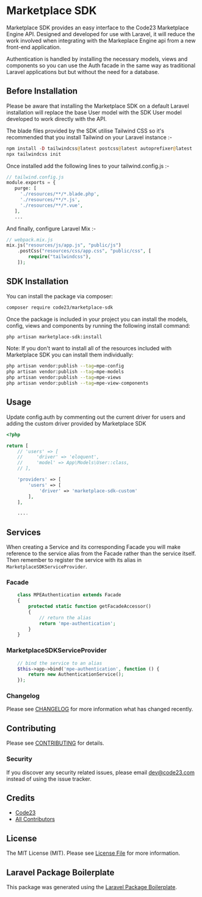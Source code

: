 # Marketplace SDK

Marketplace SDK provides an easy interface to the Code23 Marketplace Engine API.  Designed and developed for use with Laravel, it will reduce the 
work involved when integrating with the Markeplace Engine api from a new front-end application.

Authentication is handled by installing the necessary models, views and components so you can use the Auth facade in the same way as traditional
Laravel applications but but without the need for a database.

## Before Installation

Please be aware that installing the Marketplace SDK on a default Laravel installation will replace the base User model with the SDK User model 
developed to work directly with the API. 

The blade files provided by the SDK utilise Tailwind CSS so it's recommended that you install Tailwind on your Laravel instance :-
```php
npm install -D tailwindcss@latest postcss@latest autoprefixer@latest
npx tailwindcss init
```

Once installed add the following lines to your tailwind.config.js :-
```php
// tailwind.config.js
module.exports = {
   purge: [
     './resources/**/*.blade.php',
     './resources/**/*.js',
     './resources/**/*.vue',
   ],
   ...
```

And finally, configure Laravel Mix :-
```php
// webpack.mix.js
mix.js("resources/js/app.js", "public/js")
    .postCss("resources/css/app.css", "public/css", [
        require("tailwindcss"),
    ]);
```

## SDK Installation

You can install the package via composer:
```bash
composer require code23/marketplace-sdk
```

Once the package is included in your project you can install the models, config, views and components by running the following install command:
```bash
php artisan marketplace-sdk:install
```

Note:  If you don't want to install all of the resources included with Marketplace SDK you can install them individually:
```bash
php artisan vendor:publish --tag=mpe-config
php artisan vendor:publish --tag=mpe-models
php artisan vendor:publish --tag=mpe-views
php artisan vendor:publish --tag=mpe-view-components
```

## Usage

Update config.auth by commenting out the current driver for users and adding the custom driver provided by Marketplace SDK
```php
<?php

return [
    // 'users' => [
    //     'driver' => 'eloquent',
    //     'model' => App\Models\User::class,
    // ],

    'providers' => [
        'users' => [
            'driver' => 'marketplace-sdk-custom'
        ],
    ],

    ....
```

## Services

When creating a Service and its corresponding Facade you will make reference to the service alias from the Facade rather than the service itself. Then remember to register the service with its alias in `MarketplaceSDKServiceProvider`.

### Facade
```php
    class MPEAuthentication extends Facade
    {
        protected static function getFacadeAccessor()
        {
            // return the alias
            return 'mpe-authentication';
        }
    }
```

### MarketplaceSDKServiceProvider
```php
    // bind the service to an alias
    $this->app->bind('mpe-authentication', function () {
        return new AuthenticationService();
    });
```

### Changelog

Please see [CHANGELOG](CHANGELOG.md) for more information what has changed recently.

## Contributing

Please see [CONTRIBUTING](CONTRIBUTING.md) for details.

### Security

If you discover any security related issues, please email dev@code23.com instead of using the issue tracker.

## Credits

-   [Code23](https://github.com/code23)
-   [All Contributors](../../contributors)

## License

The MIT License (MIT). Please see [License File](LICENSE.md) for more information.

## Laravel Package Boilerplate

This package was generated using the [Laravel Package Boilerplate](https://laravelpackageboilerplate.com).
